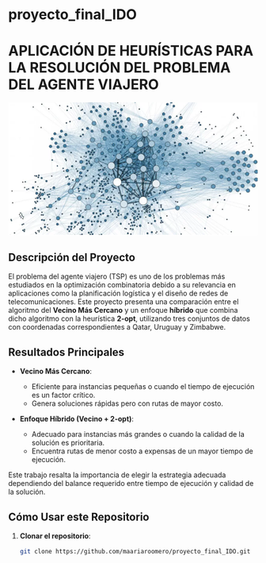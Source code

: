 # proyecto_final_IDO
# APLICACIÓN DE HEURÍSTICAS PARA LA RESOLUCIÓN DEL PROBLEMA DEL AGENTE VIAJERO

![.](heuristica.png)

## Descripción del Proyecto

El problema del agente viajero (TSP) es uno de los problemas más estudiados en la optimización combinatoria debido a su relevancia en aplicaciones como la planificación logística y el diseño de redes de telecomunicaciones. Este proyecto presenta una comparación entre el algoritmo del **Vecino Más Cercano** y un enfoque **híbrido** que combina dicho algoritmo con la heurística **2-opt**, utilizando tres conjuntos de datos con coordenadas correspondientes a Qatar, Uruguay y Zimbabwe.

## Resultados Principales

- **Vecino Más Cercano**:
  - Eficiente para instancias pequeñas o cuando el tiempo de ejecución es un factor crítico.
  - Genera soluciones rápidas pero con rutas de mayor costo.

- **Enfoque Híbrido (Vecino + 2-opt)**:
  - Adecuado para instancias más grandes o cuando la calidad de la solución es prioritaria.
  - Encuentra rutas de menor costo a expensas de un mayor tiempo de ejecución.

Este trabajo resalta la importancia de elegir la estrategia adecuada dependiendo del balance requerido entre tiempo de ejecución y calidad de la solución.


## Cómo Usar este Repositorio

1. **Clonar el repositorio**:
   ```bash
   git clone https://github.com/maariaroomero/proyecto_final_IDO.git
